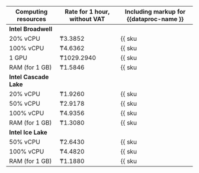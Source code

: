| Computing resources    | Rate for 1 hour, without VAT | Including markup for {{dataproc-name }}       |
|------------------------|------------------------------|-----------------------------------------------|
| **Intel Broadwell**                                                                                   |
| 20% vCPU               | ₸3.3852                      | {{ sku|KZT|mdb.dataproc.v1.cpu.c20|string }}  |
| 100% vCPU              | ₸4.6362                      | {{ sku|KZT|mdb.dataproc.v1.cpu.c100|string }} |
| 1 GPU                  | ₸1029.2940                   | {{ sku|KZT|mdb.dataproc.gpu.gpu|string }}     |
| RAM (for 1 GB)         | ₸1.5846                      | {{ sku|KZT|mdb.dataproc.v1.ram|string }}      |
| **Intel Cascade Lake**                                                                                |
| 20% vCPU               | ₸1.9260                      | {{ sku|KZT|mdb.dataproc.v2.cpu.c20|string }}  |
| 50% vCPU               | ₸2.9178                      | {{ sku|KZT|mdb.dataproc.v2.cpu.c50|string }}  |
| 100% vCPU              | ₸4.9356                      | {{ sku|KZT|mdb.dataproc.v2.cpu.c100|string }} |
| RAM (for 1 GB)         | ₸1.3080                      | {{ sku|KZT|mdb.dataproc.v2.ram|string }}      |
| **Intel Ice Lake**                                                                                    |
| 50% vCPU               | ₸2.6430                      | {{ sku|KZT|mdb.dataproc.v3.cpu.c50|string }}  |
| 100% vCPU              | ₸4.4820                      | {{ sku|KZT|mdb.dataproc.v3.cpu.c100|string }} |
| RAM (for 1 GB)         | ₸1.1880                      | {{ sku|KZT|mdb.dataproc.v3.ram|string }}      |
